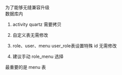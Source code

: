 
为了能够无缝兼容升级  
数据库内  
1. activity quartz 需要拷贝  

2. 自定义表无需修改 
3. role、user、menu user_role表设置特殊 id 无需修改
4. 建议手动 role_menu 选择

最重要的是 menu 表 